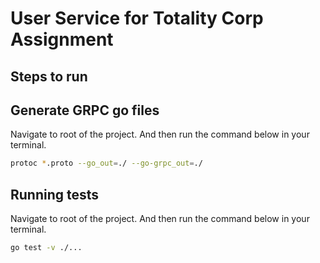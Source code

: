 # User Service for Totality Corp Assignment

## Steps to run


## Generate GRPC go files
Navigate to root of the project. And then run the command below in your terminal.
```bash
protoc *.proto --go_out=./ --go-grpc_out=./
```

## Running tests
Navigate to root of the project. And then run the command below in your terminal.
```bash
go test -v ./...
```